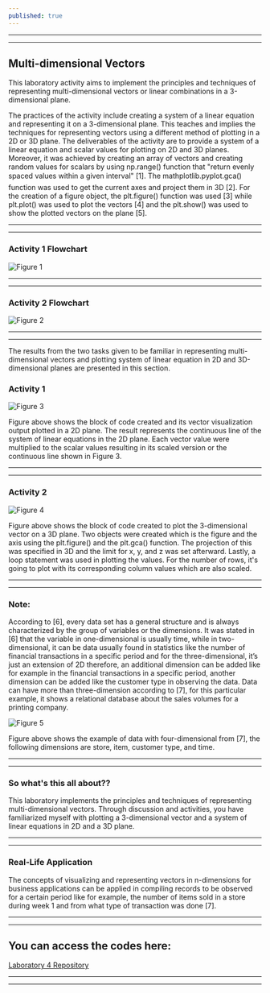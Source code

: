 ```yaml
---
published: true
---
```

---
***

## Multi-dimensional Vectors

This laboratory activity aims to implement the principles and techniques of representing multi-dimensional vectors or linear combinations in a 3-dimensional plane.

The practices of the activity include creating a system of a linear equation and representing it on a 3-dimensional plane. This teaches and implies the techniques for representing vectors using a different method of plotting in a 2D or 3D plane. The deliverables of the activity are to provide a system of a linear equation and scalar values for plotting on 2D and 3D planes. Moreover, it was achieved by creating an array of vectors and creating random values for scalars by using np.range() function that "return evenly spaced values within a given interval" [1]. The mathplotlib.pyplot.gca() function was used to get the current axes and project them in 3D [2]. For the creation of a figure object, the plt.figure() function was used [3] while plt.plot() was used to plot the vectors [4] and the plt.show() was used to show the plotted vectors on the plane [5].

---
***

### Activity 1 Flowchart

![Figure 1]({{site.baseurl}}/images/LAB5.1.jpg)

---
***

### Activity 2 Flowchart

![Figure 2]({{site.baseurl}}/images/LAB5.2.jpg)

---
***

The results from the two tasks given to be familiar in representing multi-dimensional vectors and plotting system of linear equation in 2D and 3D-dimensional planes are presented in this section.

### Activity 1

![Figure 3]({{site.baseurl}}/images/LAB5.3.jpg)

Figure above shows the block of code created and its vector visualization output plotted in a 2D plane. The result represents the continuous line of the system of linear equations in the 2D plane. Each vector value were multiplied to the scalar values resulting in its scaled version or the continuous line shown in Figure 3.

---
***

### Activity 2

![Figure 4]({{site.baseurl}}/images/LAB5.4.jpg)

Figure above shows the block of code created to plot the 3-dimensional vector on a 3D plane. Two objects were created which is the figure and the axis using the plt.figure() and the plt.gca() function. The projection of this was specified in 3D and the limit for x, y, and z was set afterward. Lastly, a loop statement was used in plotting the values. For the number of rows, it's going to plot with its corresponding column values which are also scaled.

---
***

### Note:

According to [6], every data set has a general structure and is always characterized by the group of variables or the dimensions. It was stated in [6] that the variable in one-dimensional is usually time, while in two-dimensional, it can be data usually found in statistics like the number of financial transactions in a specific period and for the three-dimensional, it’s just an extension of 2D therefore, an additional dimension can be added like for example in the financial transactions in a specific period, another dimension can be added like the customer type in observing the data.
Data can have more than three-dimension according to [7], for this particular example, it shows a relational database about the sales volumes for a printing company.
 
![Figure 5]({{site.baseurl}}/images/LAB5.5.jpg)

Figure above shows the example of data with four-dimensional from [7], the following dimensions are store, item, customer type, and time.

---
***

### So what's this all about??

This laboratory implements the principles and techniques of representing multi-dimensional vectors. Through discussion and activities, you have familiarized myself with plotting a 3-dimensional vector and a system of linear equations in 2D and a 3D plane. 

---
***

### Real-Life Application

The concepts of visualizing and representing vectors in n-dimensions for business applications can be applied in compiling records to be observed for a certain period like for example, the number of items sold in a store during week 1 and from what type of transaction was done [7].

---
***

## You can access the codes here:

[Laboratory 4 Repository](https://github.com/RovilSurioJr/Laboratory-4)

---
***
